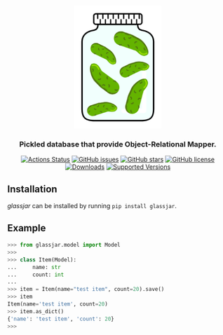 <div align="center">
  <img src="/assets/logo/glassjar.png" width=200px/>
  <h3>Pickled database that provide Object-Relational Mapper.</h3>
  <a href="https://github.com/furkanonder/glassjar/actions"><img alt="Actions Status" src="https://github.com/furkanonder/glassjar/workflows/Test/badge.svg"></a>
  <a href="https://github.com/furkanonder/glassjar/issues"><img alt="GitHub issues" src="https://img.shields.io/github/issues/furkanonder/glassjar"></a>
  <a href="https://github.com/furkanonder/glassjar/stargazers"><img alt="GitHub stars" src="https://img.shields.io/github/stars/furkanonder/glassjar"></a>
  <a href="https://github.com/furkanonder/glassjar/blob/main/LICENSE"><img alt="GitHub license" src="https://img.shields.io/github/license/furkanonder/glassjar"></a>
  <a href="https://pepy.tech/project/glassjar"><img alt="Downloads" src="https://pepy.tech/badge/glassjar"></a>
  <a href="https://img.shields.io/pypi/pyversions/glassjar"><img alt="Supported Versions" src="https://img.shields.io/pypi/pyversions/glassjar"></a>
</div>

## Installation

_glassjar_ can be installed by running `pip install glassjar`.

## Example

```python
>>> from glassjar.model import Model
>>>
>>> class Item(Model):
...     name: str
...     count: int
...
>>> item = Item(name="test item", count=20).save()
>>> item
Item(name='test item', count=20)
>>> item.as_dict()
{'name': 'test item', 'count': 20}
>>>
```
